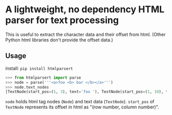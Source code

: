 # A lightweight, no dependency HTML parser for text processing

This is useful to extract the character data and their offset from html.
(Other Python html libraries don't provide the offset data.)

## Usage

install: `pip install htmlparsert`

```python
>>> from htmlparsert import parse
>>> node = parse('''<a>foo <b> bar </b></a>''')
>>> node.text_nodes
[TextNode(start_pos=(1, 3), text='foo '), TextNode(start_pos=(1, 10), text=' bar ')]
```

`node` holds html tag nodes (`Node`) and text data (`TextNode`).
`start_pos` of `TextNode` represents its offset in html as "(row number, column number)".
